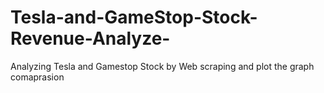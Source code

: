 # Tesla-and-GameStop-Stock-Revenue-Analyze-
Analyzing Tesla and Gamestop Stock by Web scraping and plot the graph comaprasion
